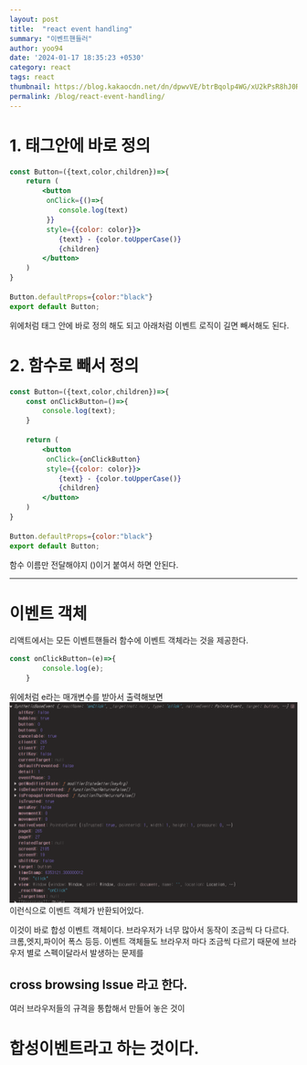 ```yaml
---
layout: post
title:  "react event handling"
summary: "이벤트핸들러"
author: yoo94
date: '2024-01-17 18:35:23 +0530'
category: react
tags: react
thumbnail: https://blog.kakaocdn.net/dn/dpwvVE/btrBqolp4WG/xU2kPsR8hJ0Rpx9B1LSoZ1/img.png
permalink: /blog/react-event-handling/
---
```


# 1. 태그안에 바로 정의
```jsx
const Button=({text,color,children})=>{
    return (
        <button
         onClick={()=>{
            console.log(text)
         }}
         style={{color: color}}>
            {text} - {color.toUpperCase()}
            {children}
        </button>
    )
}

Button.defaultProps={color:"black"}
export default Button;
```
위에처럼 태그 안에 바로 정의 해도 되고
아래처럼 이벤트 로직이 길면 빼서해도 된다.

# 2. 함수로 빼서 정의

```jsx
const Button=({text,color,children})=>{
    const onClickButton=()=>{
        console.log(text);
    }
    
    return (
        <button
         onClick={onClickButton}
         style={{color: color}}>
            {text} - {color.toUpperCase()}
            {children}
        </button>
    )
}

Button.defaultProps={color:"black"}
export default Button;
```
함수 이름만 전달해야지 ()이거 붙여서 하면 안된다.

---
# 이벤트 객체
리액트에서는 모든 이벤트핸들러 함수에 이벤트 객체라는 것을 제공한다.
```jsx
const onClickButton=(e)=>{
        console.log(e);
    }
```
위에처럼 e라는 매개변수를 받아서 출력해보면
<img src="/assets/postImg/Pasted image 20240505215910.png" alt="Pasted image 20240505215910.png" style="max-width:100%;">
이런식으로 이벤트 객체가 반환되어있다.

이것이 바로 합성 이벤트 객체이다.
브라우저가 너무 많아서 동작이 조금씩 다 다르다.
크롬,엣지,파이어 폭스 등등. 이벤트 객체들도 브라우저 마다 조금씩 다르기 때문에 브라우저 별로 스펙이달라서 발생하는 문제를
## cross browsing lssue 라고 한다.

여러 브라우저들의 규격을 통합해서 만들어 놓은 것이
# 합성이벤트라고 하는 것이다.

